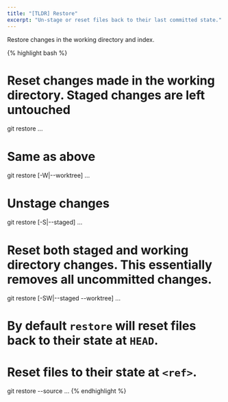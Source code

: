 ```yaml
---
title: "[TLDR] Restore"
excerpt: "Un-stage or reset files back to their last committed state."
---
```


Restore changes in the working directory and index.

{% highlight bash %}
# Reset changes made in the working directory. Staged changes are left untouched
git restore <filepath>...
# Same as above
git restore [-W|--worktree] <filepath>...

# Unstage changes
git restore [-S|--staged] <filepath>...

# Reset both staged and working directory changes. This essentially removes all uncommitted changes.
git restore [-SW|--staged --worktree] <filepath>...


# By default `restore` will reset files back to their state at `HEAD`.

# Reset files to their state at `<ref>`.
git restore --source <ref> <filepath>...
{% endhighlight %}

